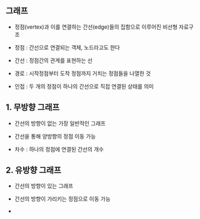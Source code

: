 ## 그래프

- 정점(vertex)과 이를 연결하는 간선(edge)들의 집함으로 이루어진 비선형 자료구조

- 정점 : 간선으로 연결되는 객체, 노드라고도 한다

- 간선 : 정점간의 관계를 표현하는 선

- 경로 : 시작정점부터 도착 정점까지 거치는 정점들을 나열한 것

- 인접 : 두 개의 정점이 하나의 간선으로 직접 연결된 상태를 의미

## 1. 무방향 그래프

- 간선의 방향이 없는 가장 일반적인 그래프

- 간선을 통해 양방향의 정점 이동 가능

- 차수 : 하나의 정점에 연결된 간선의 개수

## 2. 유방향 그래프

- 간선의 방향이 있는 그래프

- 간선의 방향이 가리키는 정점으로 이동 가능

- 
